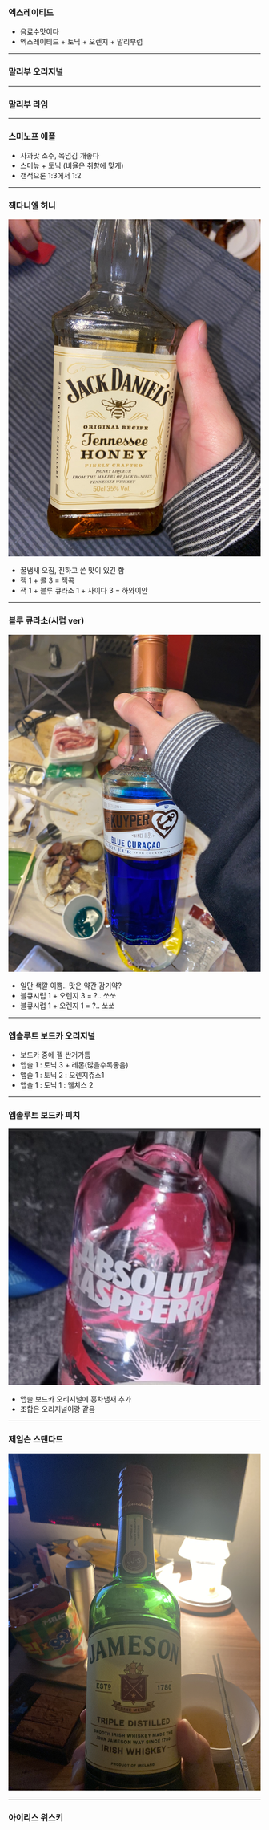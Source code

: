 ### 엑스레이티드
-	음료수맛이다
-	엑스레이티드 + 토닉 + 오렌지 + 말리부럼

---
### 말리부 오리지널

---
### 말리부 라임

---
### 스미노프 애플

-	사과맛 소주, 목넘김 개좋다
-	스미높 + 토닉 (비율은 취향에 맞게)
-	갠적으론 1:3에서 1:2

---
### 잭다니엘 허니

![jackdanieal-honey](./images/jackdaniels-honey.jpg)
 
-	꿀냄새 오짐, 진하고 쓴 맛이 있긴 함
-	잭 1 + 콜 3 = 잭콕
-	잭 1 + 블루 큐라소 1 + 사이다 3 = 하와이안

---
### 블루 큐라소(시럽 ver)
 
![blue-curacao](./images/blue-curacao.jpg) 
 
-	일단 색깔 이쁨.. 맛은 약간 감기약?
-	블큐시럽 1 + 오렌지 3 = ?.. 쏘쏘
-	블큐시럽 1 + 오렌지 1  = ?.. 쏘쏘

---
### 앱솔루트 보드카 오리지널

-	보드카 중에 젤 싼거가틈
-	앱솔 1 : 토닉 3 + 레몬(많을수록좋음)
-	앱솔 1 : 토닉 2 : 오렌지쥬스1
-	앱솔 1 : 토닉 1 : 웰치스 2

---
### 앱솔루트 보드카 피치
 
![absolute-peach](./images/absolute-peach.jpg)
 
-   앱솔 보드카 오리지널에 홍차냄새 추가
-	조합은 오리지널이랑 같음

---
### 제임슨 스탠다드

![jameson-standard](./images/jameson-standard.jpg)

---
### 아이리스 위스키	
